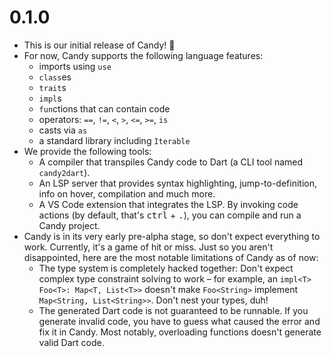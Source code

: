 # 0.1.0

* This is our initial release of Candy! 🎉
* For now, Candy supports the following language features:
  * imports using `use`
  * `class`es
  * `trait`s
  * `impl`s
  * `fun`ctions that can contain code
  * operators: `==`, `!=`, `<`, `>`, `<=`, `>=`, `is`
  * casts via `as`
  * a standard library including `Iterable`
* We provide the following tools:
  * A compiler that transpiles Candy code to Dart (a CLI tool named `candy2dart`).
  * An LSP server that provides syntax highlighting, jump-to-definition, info on hover, compilation and much more.
  * A VS Code extension that integrates the LSP. By invoking code actions (by default, that's <kbd>ctrl</kbd> + <kbd>.</kbd>), you can compile and run a Candy project.
* Candy is in its very early pre-alpha stage, so don't expect everything to work. Currently, it's a game of hit or miss.
  Just so you aren't disappointed, here are the most notable limitations of Candy as of now:
  * The type system is completely hacked together: Don't expect complex type constraint solving to work – for example, an `impl<T> Foo<T>: Map<T, List<T>>` doesn't make `Foo<String>` implement `Map<String, List<String>>`. Don't nest your types, duh!
  * The generated Dart code is not guaranteed to be runnable. If you generate invalid code, you have to guess what caused the error and fix it in Candy. Most notably, overloading functions doesn't generate valid Dart code.
